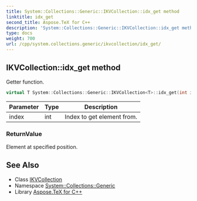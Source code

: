 ```yaml
---
title: System::Collections::Generic::IKVCollection::idx_get method
linktitle: idx_get
second_title: Aspose.TeX for C++
description: 'System::Collections::Generic::IKVCollection::idx_get method. Getter function in C++.'
type: docs
weight: 700
url: /cpp/system.collections.generic/ikvcollection/idx_get/
---
```

## IKVCollection::idx_get method


Getter function.

```cpp
virtual T System::Collections::Generic::IKVCollection<T>::idx_get(int index) const override=0
```


| Parameter | Type | Description |
| --- | --- | --- |
| index | int | Index to get element from. |

### ReturnValue

Element at specified position.

## See Also

* Class [IKVCollection](../)
* Namespace [System::Collections::Generic](../../)
* Library [Aspose.TeX for C++](../../../)

